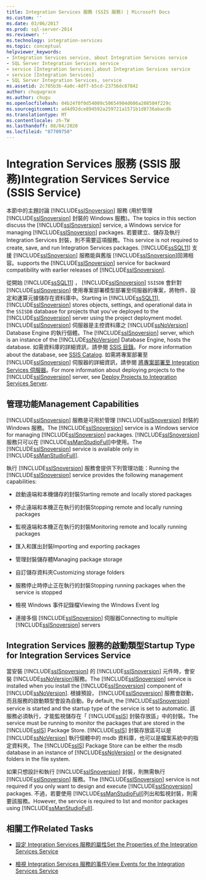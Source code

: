 ```yaml
---
title: Integration Services 服務 (SSIS 服務) | Microsoft Docs
ms.custom: ''
ms.date: 03/06/2017
ms.prod: sql-server-2014
ms.reviewer: ''
ms.technology: integration-services
ms.topic: conceptual
helpviewer_keywords:
- Integration Services service, about Integration Services service
- SQL Server Integration Services service
- service [Integration Services],about Integration Services service
- service [Integration Services]
- SQL Server Integration Services, service
ms.assetid: 2c785b3b-4a0c-4df7-b5cd-23756dc87842
author: chugugrace
ms.author: chugu
ms.openlocfilehash: 04b24f0f0d54009c50654904d606a208504f229c
ms.sourcegitcommit: ad4d92dce894592a259721a1571b1d8736abacdb
ms.translationtype: MT
ms.contentlocale: zh-TW
ms.lasthandoff: 08/04/2020
ms.locfileid: "87709750"
---
```

# <a name="integration-services-service-ssis-service"></a><span data-ttu-id="b4242-102">Integration Services 服務 (SSIS 服務)</span><span class="sxs-lookup"><span data-stu-id="b4242-102">Integration Services Service (SSIS Service)</span></span>
  <span data-ttu-id="b4242-103">本節中的主題討論 [!INCLUDE[ssISnoversion](../../includes/ssisnoversion-md.md)] 服務 (用於管理 [!INCLUDE[ssISnoversion](../../includes/ssisnoversion-md.md)] 封裝的 Windows 服務)。</span><span class="sxs-lookup"><span data-stu-id="b4242-103">The topics in this section discuss the [!INCLUDE[ssISnoversion](../../includes/ssisnoversion-md.md)] service, a Windows service for managing [!INCLUDE[ssISnoversion](../../includes/ssisnoversion-md.md)] packages.</span></span> <span data-ttu-id="b4242-104">若要建立、儲存及執行 Integration Services 封裝，則不需要這項服務。</span><span class="sxs-lookup"><span data-stu-id="b4242-104">This service is not required to create, save, and run Integration Services packages.</span></span> [!INCLUDE[ssSQL11](../../includes/sssql11-md.md)] <span data-ttu-id="b4242-105">支援 [!INCLUDE[ssISnoversion](../../includes/ssisnoversion-md.md)] 服務能與舊版 [!INCLUDE[ssISnoversion](../../includes/ssisnoversion-md.md)]回溯相容。</span><span class="sxs-lookup"><span data-stu-id="b4242-105">supports the [!INCLUDE[ssISnoversion](../../includes/ssisnoversion-md.md)] service for backward compatibility with earlier releases of [!INCLUDE[ssISnoversion](../../includes/ssisnoversion-md.md)].</span></span>  
  
 <span data-ttu-id="b4242-106">從開始 [!INCLUDE[ssSQL11](../../includes/sssql11-md.md)] ， [!INCLUDE[ssISnoversion](../../includes/ssisnoversion-md.md)] `SSISDB` 會針對 [!INCLUDE[ssISnoversion](../../includes/ssisnoversion-md.md)] 使用專案部署模型部署至伺服器的專案，將物件、設定和運算元據儲存在資料庫中。</span><span class="sxs-lookup"><span data-stu-id="b4242-106">Starting in [!INCLUDE[ssSQL11](../../includes/sssql11-md.md)], [!INCLUDE[ssISnoversion](../../includes/ssisnoversion-md.md)] stores objects, settings, and operational data in the `SSISDB` database for projects that you've deployed to the [!INCLUDE[ssISnoversion](../../includes/ssisnoversion-md.md)] server using the project deployment model.</span></span> <span data-ttu-id="b4242-107">[!INCLUDE[ssISnoversion](../../includes/ssisnoversion-md.md)] 伺服器是主控資料庫之 [!INCLUDE[ssNoVersion](../../includes/ssnoversion-md.md)] Database Engine 的執行個體。</span><span class="sxs-lookup"><span data-stu-id="b4242-107">The [!INCLUDE[ssISnoversion](../../includes/ssisnoversion-md.md)] server, which is an instance of the [!INCLUDE[ssNoVersion](../../includes/ssnoversion-md.md)] Database Engine, hosts the database.</span></span> <span data-ttu-id="b4242-108">如需資料庫的詳細資訊，請參閱 [SSIS 目錄](../catalog/ssis-catalog.md)。</span><span class="sxs-lookup"><span data-stu-id="b4242-108">For more information about the database, see [SSIS Catalog](../catalog/ssis-catalog.md).</span></span> <span data-ttu-id="b4242-109">如需將專案部署至 [!INCLUDE[ssISnoversion](../../includes/ssisnoversion-md.md)] 伺服器的詳細資訊，請參閱 [將專案部署至 Integration Services 伺服器](../deploy-projects-to-integration-services-server.md)。</span><span class="sxs-lookup"><span data-stu-id="b4242-109">For more information about deploying projects to the [!INCLUDE[ssISnoversion](../../includes/ssisnoversion-md.md)] server, see [Deploy Projects to Integration Services Server](../deploy-projects-to-integration-services-server.md).</span></span>  
  
## <a name="management-capabilities"></a><span data-ttu-id="b4242-110">管理功能</span><span class="sxs-lookup"><span data-stu-id="b4242-110">Management Capabilities</span></span>  
 <span data-ttu-id="b4242-111">[!INCLUDE[ssISnoversion](../../includes/ssisnoversion-md.md)] 服務是可用於管理 [!INCLUDE[ssISnoversion](../../includes/ssisnoversion-md.md)] 封裝的 Windows 服務。</span><span class="sxs-lookup"><span data-stu-id="b4242-111">The [!INCLUDE[ssISnoversion](../../includes/ssisnoversion-md.md)] service is a Windows service for managing [!INCLUDE[ssISnoversion](../../includes/ssisnoversion-md.md)] packages.</span></span> <span data-ttu-id="b4242-112">[!INCLUDE[ssISnoversion](../../includes/ssisnoversion-md.md)] 服務只可以在 [!INCLUDE[ssManStudioFull](../../includes/ssmanstudiofull-md.md)]中使用。</span><span class="sxs-lookup"><span data-stu-id="b4242-112">The [!INCLUDE[ssISnoversion](../../includes/ssisnoversion-md.md)] service is available only in [!INCLUDE[ssManStudioFull](../../includes/ssmanstudiofull-md.md)].</span></span>  
  
 <span data-ttu-id="b4242-113">執行 [!INCLUDE[ssISnoversion](../../includes/ssisnoversion-md.md)] 服務會提供下列管理功能：</span><span class="sxs-lookup"><span data-stu-id="b4242-113">Running the [!INCLUDE[ssISnoversion](../../includes/ssisnoversion-md.md)] service provides the following management capabilities:</span></span>  
  
-   <span data-ttu-id="b4242-114">啟動遠端和本機儲存的封裝</span><span class="sxs-lookup"><span data-stu-id="b4242-114">Starting remote and locally stored packages</span></span>  
  
-   <span data-ttu-id="b4242-115">停止遠端和本機正在執行的封裝</span><span class="sxs-lookup"><span data-stu-id="b4242-115">Stopping remote and locally running packages</span></span>  
  
-   <span data-ttu-id="b4242-116">監視遠端和本機正在執行的封裝</span><span class="sxs-lookup"><span data-stu-id="b4242-116">Monitoring remote and locally running packages</span></span>  
  
-   <span data-ttu-id="b4242-117">匯入和匯出封裝</span><span class="sxs-lookup"><span data-stu-id="b4242-117">Importing and exporting packages</span></span>  
  
-   <span data-ttu-id="b4242-118">管理封裝儲存體</span><span class="sxs-lookup"><span data-stu-id="b4242-118">Managing package storage</span></span>  
  
-   <span data-ttu-id="b4242-119">自訂儲存資料夾</span><span class="sxs-lookup"><span data-stu-id="b4242-119">Customizing storage folders</span></span>  
  
-   <span data-ttu-id="b4242-120">服務停止時停止正在執行的封裝</span><span class="sxs-lookup"><span data-stu-id="b4242-120">Stopping running packages when the service is stopped</span></span>  
  
-   <span data-ttu-id="b4242-121">檢視 Windows 事件記錄檔</span><span class="sxs-lookup"><span data-stu-id="b4242-121">Viewing the Windows Event log</span></span>  
  
-   <span data-ttu-id="b4242-122">連接多個 [!INCLUDE[ssISnoversion](../../includes/ssisnoversion-md.md)] 伺服器</span><span class="sxs-lookup"><span data-stu-id="b4242-122">Connecting to multiple [!INCLUDE[ssISnoversion](../../includes/ssisnoversion-md.md)] servers</span></span>  
  
## <a name="startup-type-for-integration-services-service"></a><span data-ttu-id="b4242-123">Integration Services 服務的啟動類型</span><span class="sxs-lookup"><span data-stu-id="b4242-123">Startup Type for Integration Services Service</span></span>  
 <span data-ttu-id="b4242-124">當安裝 [!INCLUDE[ssISnoversion](../../includes/ssisnoversion-md.md)] 的 [!INCLUDE[ssISnoversion](../../includes/ssisnoversion-md.md)] 元件時，會安裝 [!INCLUDE[ssNoVersion](../../includes/ssnoversion-md.md)]服務。</span><span class="sxs-lookup"><span data-stu-id="b4242-124">The [!INCLUDE[ssISnoversion](../../includes/ssisnoversion-md.md)] service is installed when you install the [!INCLUDE[ssISnoversion](../../includes/ssisnoversion-md.md)] component of [!INCLUDE[ssNoVersion](../../includes/ssnoversion-md.md)].</span></span> <span data-ttu-id="b4242-125">根據預設， [!INCLUDE[ssISnoversion](../../includes/ssisnoversion-md.md)] 服務會啟動，而且服務的啟動類型會設為自動。</span><span class="sxs-lookup"><span data-stu-id="b4242-125">By default, the [!INCLUDE[ssISnoversion](../../includes/ssisnoversion-md.md)] service is started and the startup type of the service is set to automatic.</span></span> <span data-ttu-id="b4242-126">該服務必須執行，才能監視儲存在「 [!INCLUDE[ssIS](../../includes/ssis-md.md)] 封裝存放區」中的封裝。</span><span class="sxs-lookup"><span data-stu-id="b4242-126">The service must be running to monitor the packages that are stored in the [!INCLUDE[ssIS](../../includes/ssis-md.md)] Package Store.</span></span> <span data-ttu-id="b4242-127">[!INCLUDE[ssIS](../../includes/ssis-md.md)] 封裝存放區可以是 [!INCLUDE[ssNoVersion](../../includes/ssnoversion-md.md)] 執行個體中的 msdb 資料庫，也可以是檔案系統中的指定資料夾。</span><span class="sxs-lookup"><span data-stu-id="b4242-127">The [!INCLUDE[ssIS](../../includes/ssis-md.md)] Package Store can be either the msdb database in an instance of [!INCLUDE[ssNoVersion](../../includes/ssnoversion-md.md)] or the designated folders in the file system.</span></span>  
  
 <span data-ttu-id="b4242-128">如果只想設計和執行 [!INCLUDE[ssISnoversion](../../includes/ssisnoversion-md.md)] 封裝，則無需執行 [!INCLUDE[ssISnoversion](../../includes/ssisnoversion-md.md)] 服務。</span><span class="sxs-lookup"><span data-stu-id="b4242-128">The [!INCLUDE[ssISnoversion](../../includes/ssisnoversion-md.md)] service is not required if you only want to design and execute [!INCLUDE[ssISnoversion](../../includes/ssisnoversion-md.md)] packages.</span></span> <span data-ttu-id="b4242-129">不過，若要使用 [!INCLUDE[ssManStudioFull](../../includes/ssmanstudiofull-md.md)]列出和監視封裝，則需要該服務。</span><span class="sxs-lookup"><span data-stu-id="b4242-129">However, the service is required to list and monitor packages using [!INCLUDE[ssManStudioFull](../../includes/ssmanstudiofull-md.md)].</span></span>  
  
## <a name="related-tasks"></a><span data-ttu-id="b4242-130">相關工作</span><span class="sxs-lookup"><span data-stu-id="b4242-130">Related Tasks</span></span>  
  
-   [<span data-ttu-id="b4242-131">設定 Integration Services 服務的屬性</span><span class="sxs-lookup"><span data-stu-id="b4242-131">Set the Properties of the Integration Services Service</span></span>](../set-the-properties-of-the-integration-services-service.md)  
  
-   [<span data-ttu-id="b4242-132">檢視 Integration Services 服務的事件</span><span class="sxs-lookup"><span data-stu-id="b4242-132">View Events for the Integration Services Service</span></span>](../view-events-for-the-integration-services-service.md)  
  
  

